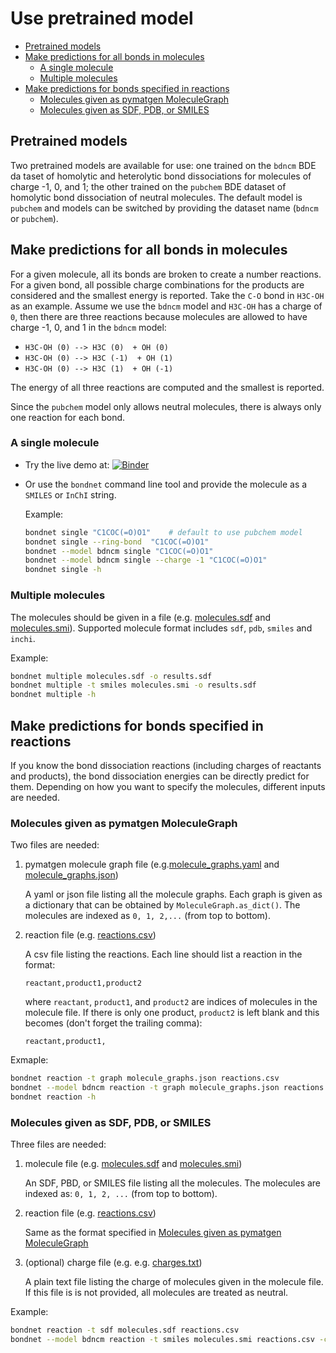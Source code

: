 # Use pretrained model

- [Pretrained models](#pretrained-models)
- [Make predictions for all bonds in molecules](#make-predictions-for-all-bonds-in-molecules)
  - [A single molecule](#a-single-molecule)
  - [Multiple molecules](#multiple-molecules)
- [Make predictions for bonds specified in reactions](#make-predictions-for-bonds-specified-in-reactions)
  - [Molecules given as pymatgen MoleculeGraph](#molecules-given-as-pymatgen-moleculegraph)
  - [Molecules given as SDF, PDB, or SMILES](#molecules-given-as-sdf-pdb-or-smiles)

## Pretrained models

Two pretrained models are available for use: one trained on the `bdncm` BDE da taset of
homolytic and heterolytic bond dissociations for molecules of charge -1, 0, and  1;
the other trained on the `pubchem` BDE dataset of homolytic bond dissociation of
neutral molecules. The default model is `pubchem` and models can be switched by providing
the dataset name (`bdncm` or `pubchem`).

## Make predictions for all bonds in molecules

For a given molecule, all its bonds are broken to create a number reactions.
For a given bond, all possible charge combinations for the products are considered
and the smallest energy is reported. Take the `C-O` bond in `H3C-OH` as an example.
Assume we use the `bdncm` model and `H3C-OH` has a charge of `0`, then there are three
reactions because molecules are allowed to have charge -1, 0, and 1 in the `bdncm` model:

- `H3C-OH (0) --> H3C (0)  + OH (0)`
- `H3C-OH (0) --> H3C (-1)  + OH (1)`
- `H3C-OH (0) --> H3C (1)  + OH (-1)`

The energy of all three reactions are computed and the smallest is reported.

Since the `pubchem` model only allows neutral molecules, there is always only one
reaction for each bond.

### A single molecule

- Try the live demo at: [![Binder](https://mybinder.org/badge_logo.svg)](https://mybinder.org/v2/gh/mjwen/bondnet/pretrained?filepath=bondnet%2Fscripts%2Fpredict_binder.ipynb)

- Or use the `bondnet` command line tool and provide the molecule as a `SMILES` or
    `InChI` string.

    Example:
    ```bash
    bondnet single "C1COC(=O)O1"    # default to use pubchem model
    bondnet single --ring-bond  "C1COC(=O)O1"
    bondnet --model bdncm single "C1COC(=O)O1"
    bondnet --model bdncm single --charge -1 "C1COC(=O)O1"
    bondnet single -h
    ```

### Multiple molecules

The molecules should be given in a  file (e.g. [molecules.sdf](./molecules.sdf) and
[molecules.smi](./molecules.smi)).
Supported molecule format includes `sdf`, `pdb`, `smiles` and `inchi`.

Example:
```bash
bondnet multiple molecules.sdf -o results.sdf
bondnet multiple -t smiles molecules.smi -o results.sdf
bondnet multiple -h
```

## Make predictions for bonds specified in reactions

If you know the bond dissociation reactions (including charges of reactants and products),
the bond dissociation energies can be directly predict for them. Depending on how you want
to specify the molecules, different inputs are needed.


### Molecules given as pymatgen MoleculeGraph

Two files are needed:

1. pymatgen molecule graph file (e.g.[molecule_graphs.yaml](./molecule_graphs.yaml)
    and [molecule_graphs.json](./molecule_graphs.json))

    A yaml or json file listing all the molecule graphs. Each graph is given as a
    dictionary that can be obtained by `MoleculeGraph.as_dict()`. The molecules are
    indexed as `0, 1, 2,...` (from top to bottom).

5. reaction file (e.g. [reactions.csv](./reactions.csv))

    A csv file listing the reactions. Each line should list a reaction in the format:

    ```reactant,product1,product2```

    where `reactant`, `product1`, and `product2` are indices of molecules in the
    molecule file. If there is only one product, `product2` is left blank and this
    becomes (don't forget the trailing comma):

    ```reactant,product1,```

Exmaple:
```bash
bondnet reaction -t graph molecule_graphs.json reactions.csv
bondnet --model bdncm reaction -t graph molecule_graphs.json reactions.csv
bondnet reaction -h
```

### Molecules given as SDF, PDB, or SMILES

Three files are needed:

1. molecule file (e.g. [molecules.sdf](./molecules.sdf) and [molecules.smi](./molecules.smi))

    An SDF, PBD, or SMILES file listing all the molecules.
    The molecules are indexed as: `0, 1, 2, ...` (from top to bottom).

2. reaction file (e.g. [reactions.csv](./reactions.csv))

    Same as the format specified in [Molecules given as pymatgen MoleculeGraph](#molecules-given-as-pymatgen-moleculegraph)

3. (optional) charge file (e.g. e.g. [charges.txt](./charges.txt))

    A plain text file listing the charge of molecules given in the molecule file.
    If this file is is not provided, all molecules are treated as neutral.

Example:
```bash
bondnet reaction -t sdf molecules.sdf reactions.csv
bondnet --model bdncm reaction -t smiles molecules.smi reactions.csv -c charges.txt
```
